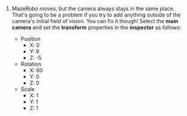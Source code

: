 1. MazeRobo moves, but the camera always stays in the same place. That's going to be a problem if you try to add anything outside of the camera's initial field of vision. You can fix it though! Select the **main camera** and set the **transform** properties in the **inspector** as follows:
    
    * Position
        * X: 0
        * Y: 9
        * Z: -5
    * Rotation
        * X: 60
        * Y: 0
        * Z: 0
    * Scale
        * X: 1
        * Y: 1
        * Z: 1